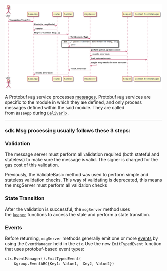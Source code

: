 ![alt text](image.png)


A Protobuf `Msg` service processes [messages](https://docs.cosmos.network/v0.50/build/building-modules/messages-and-queries#messages). Protobuf `Msg` services are specific to the module in which they are defined, and only process messages defined within the said module. They are called from `BaseApp` during [`DeliverTx`](https://docs.cosmos.network/v0.50/learn/advanced/baseapp#delivertx).

---------
### sdk.Msg processing usually follows these 3 steps:


### Validation
The message server must perform all validation required (both stateful and stateless) to make sure the message is valid. The signer is charged for the gas cost of this validation.


Previously, the ValidateBasic method was used to perform simple and stateless validation checks. This way of validating is deprecated, this means the msgServer must perform all validation checks


### State Transition

After the validation is successful, the `msgServer` method uses the [`keeper`](https://docs.cosmos.network/v0.50/build/building-modules/keeper) functions to access the state and perform a state transition.

### Events

Before returning, `msgServer` methods generally emit one or more [events](https://docs.cosmos.network/v0.50/learn/advanced/events) by using the `EventManager` held in the `ctx`. Use the new `EmitTypedEvent` function that uses protobuf-based event types:

```
ctx.EventManager().EmitTypedEvent(
    &group.EventABC{Key1: Value1,  Key2, Value2})
```